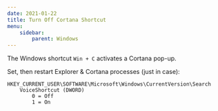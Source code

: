 ```yaml
---
date: 2021-01-22
title: Turn Off Cortana Shortcut
menu:
    sidebar:
        parent: Windows
---
```


The Windows shortcut `Win + C` activates a Cortana pop-up.

Set, then restart Explorer & Cortana processes (just in case):
```
HKEY_CURRENT_USER\SOFTWARE\Microsoft\Windows\CurrentVersion\Search
	VoiceShortcut (DWORD)
        0 = Off
        1 = On
```